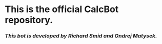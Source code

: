 
# This is the official CalcBot repository.
### *This bot is developed by Richard Smid and Ondrej Matysek.*

